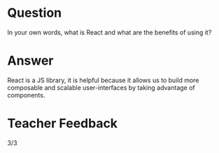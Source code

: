 # Question

In your own words, what is React and what are the benefits of using it?

# Answer
React is a JS library, it is helpful because it allows us to build more composable and scalable user-interfaces by taking advantage of components.
# Teacher Feedback
3/3